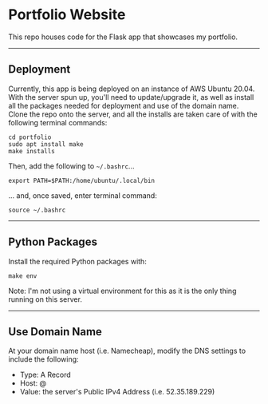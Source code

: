 # Portfolio Website

This repo houses code for the Flask app that showcases my portfolio.

---

## Deployment

Currently, this app is being deployed on an instance of AWS Ubuntu 20.04. With the server spun up, you'll need to update/upgrade it, as well as install all the packages needed for deployment and use of the domain name. Clone the repo onto the server, and all the installs are taken care of with the following terminal commands:

`cd portfolio` <br>
`sudo apt install make` <br>
`make installs`

Then, add the following to `~/.bashrc`...

`export PATH=$PATH:/home/ubuntu/.local/bin`

... and, once saved, enter terminal command:

`source ~/.bashrc`

---

## Python Packages

Install the required Python packages with: 

`make env`

Note: I'm not using a virtual environment for this as it is the only thing running on this server.


---

## Use Domain Name

At your domain name host (i.e. Namecheap), modify the DNS settings to include the following: 
- Type: A Record
- Host: @
- Value: the server's Public IPv4 Address (i.e. 52.35.189.229)

